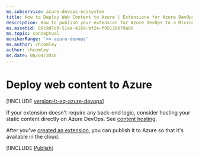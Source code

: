 ```yaml
---
ms.subservice: azure-devops-ecosystem
title: How to Deploy Web Content to Azure | Extensions for Azure DevOps
description: How to publish your extension for Azure DevOps to a Microsoft Azure web site.
ms.assetid: 86c9d7d9-51ea-4169-bf2e-f95138679a00
ms.topic: conceptual
monikerRange: '<= azure-devops'
ms.author: chcomley
author: chcomley
ms.date: 08/04/2016
---
```


# Deploy web content to Azure

[!INCLUDE [version-lt-eq-azure-devops](../../includes/version-lt-eq-azure-devops.md)]

<div class="alert alert-info">
    If your extension doesn't require any back-end logic, consider hosting your static content directly on Azure DevOps. See <a href="../develop/static-content.md" data-raw-source="[content hosting](../develop/static-content.md)">content hosting</a>.
</div>

After you've [created an extension](../get-started/node.md), you can publish it to Azure so that it's available in the cloud.

[!INCLUDE [Publish](../includes/procedures/publish-azure.md)]
